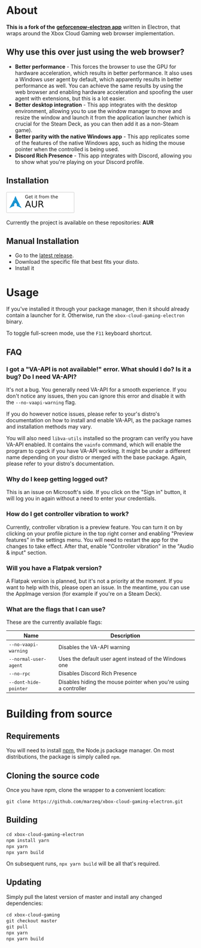 # About

**This is a fork of the** [**geforcenow-electron app**](https://github.com/hmlendea/geforcenow-electron) written in Electron, that wraps around the Xbox Cloud Gaming web browser implementation.

## Why use this over just using the web browser?

-   **Better performance** - This forces the browser to use the GPU for hardware acceleration, which results in better performance. It also uses a Windows user agent by default, which apparently results in better performance as well. You can achieve the same results by using the web browser and enabling hardware acceleration and spoofing the user agent with extensions, but this is a lot easier.
-   **Better desktop integration** - This app integrates with the desktop environment, allowing you to use the window manager to move and resize the window and launch it from the application launcher (which is crucial for the Steam Deck, as you can then add it as a non-Steam game).
-   **Better parity with the native Windows app** - This app replicates some of the features of the native Windows app, such as hiding the mouse pointer when the controlled is being used.
-   **Discord Rich Presence** - This app integrates with Discord, allowing you to show what you're playing on your Discord profile.

## Installation

[![Get it from the AUR](https://raw.githubusercontent.com/hmlendea/readme-assets/master/badges/stores/aur.png)](https://aur.archlinux.org/packages/xbox-cloud-gaming/)

Currently the project is available on these repositories: **AUR**

## Manual Installation

-   Go to the [latest release](https://github.com/marzeq/xbox-cloud-gaming-electron/releases/latest).
-   Download the specific file that best fits your disto.
-   Install it

# Usage

If you've installed it through your package manager, then it should already contain a launcher for it. Otherwise, run the `xbox-cloud-gaming-electron` binary.

To toggle full-screen mode, use the `F11` keyboard shortcut.

## FAQ

### I got a "VA-API is not available!" error. What should I do? Is it a bug? Do I need VA-API?

It's not a bug. You generally need VA-API for a smooth experience. If you don't notice any issues, then you can ignore this error and disable it with the `--no-vaapi-warning` flag.

If you do however notice issues, please refer to your's distro's documentation on how to install and enable VA-API, as the package names and installation methods may vary.

You will also need `libva-utils` installed so the program can verify you have VA-API enabled. It contains the `vainfo` command, which will enable the program to cgeck if you have VA-API working. It might be under a different name depending on your distro or merged with the base package. Again, please refer to your distro's documentation.

### Why do I keep getting logged out?

This is an issue on Microsoft's side. If you click on the "Sign in" button, it will log you in again without a need to enter your credentials.

### How do I get controller vibration to work?

Currently, controller vibration is a preview feature. You can turn it on by clicking on your profile picture in the top right corner and enabling "Preview features" in the settings menu. You will need to restart the app for the changes to take effect. After that, enable "Controller vibration" in the "Audio & input" section.

### Will you have a Flatpak version?

A Flatpak version is planned, but it's not a priority at the moment. If you want to help with this, please open an issue. In the meantime, you can use the AppImage version (for example if you're on a Steam Deck).

### What are the flags that I can use?

These are the currently available flags:

|         Name          |                            Description                           |
| --------------------- | ---------------------------------------------------------------- |
| `--no-vaapi-warning`  |                    Disables the VA-API warning                   |
| `--normal-user-agent` |      Uses the default user agent instead of the Windows one      |
|       `--no-rpc`      |                  Disables Discord Rich Presence                  |
| `--dont-hide-pointer` | Disables hiding the mouse pointer when you're using a controller |

# Building from source

## Requirements

You will need to install [npm](https://www.npmjs.com/), the Node.js package manager. On most distributions, the package is simply called `npm`.

## Cloning the source code

Once you have npm, clone the wrapper to a convenient location:

```
git clone https://github.com/marzeq/xbox-cloud-gaming-electron.git
```

## Building

```
cd xbox-cloud-gaming-electron
npm install yarn
npx yarn
npx yarn build
```

On subsequent runs, `npx yarn build` will be all that's required.

## Updating

Simply pull the latest version of master and install any changed dependencies:

```
cd xbox-cloud-gaming
git checkout master
git pull
npx yarn
npx yarn build
```
